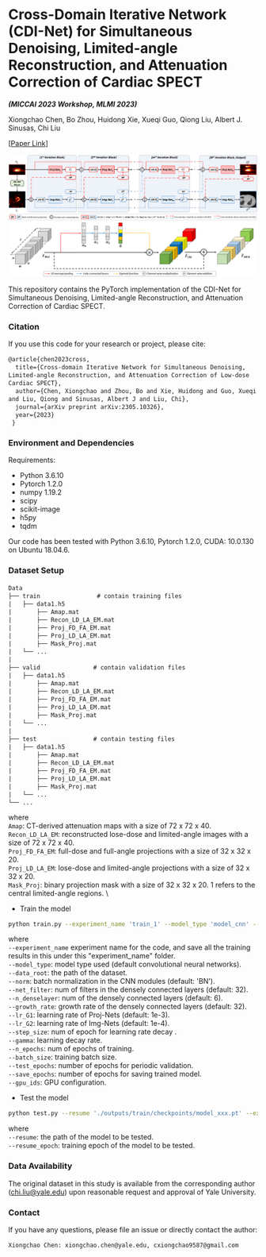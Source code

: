 # Cross-Domain Iterative Network (CDI-Net) for Simultaneous Denoising, Limited-angle Reconstruction, and Attenuation Correction of Cardiac SPECT

**_(MICCAI 2023 Workshop, MLMI 2023)_**

Xiongchao Chen, Bo Zhou, Huidong Xie, Xueqi Guo, Qiong Liu, Albert J. Sinusas, Chi Liu

[[Paper Link](https://arxiv.org/abs/2305.10326)]

![image](IMAGES/Fig1.png)
![image](IMAGES/Fig2.png)

This repository contains the PyTorch implementation of the CDI-Net for Simultaneous Denoising, Limited-angle Reconstruction, and Attenuation Correction of Cardiac SPECT.

### Citation
If you use this code for your research or project, please cite:

    @article{chen2023cross,
      title={Cross-domain Iterative Network for Simultaneous Denoising, Limited-angle Reconstruction, and Attenuation Correction of Low-dose Cardiac SPECT},
      author={Chen, Xiongchao and Zhou, Bo and Xie, Huidong and Guo, Xueqi and Liu, Qiong and Sinusas, Albert J and Liu, Chi},
      journal={arXiv preprint arXiv:2305.10326},
      year={2023}
     }


 ### Environment and Dependencies
 Requirements:
 * Python 3.6.10
 * Pytorch 1.2.0
 * numpy 1.19.2
 * scipy
 * scikit-image
 * h5py
 * tqdm

Our code has been tested with Python 3.6.10, Pytorch 1.2.0, CUDA: 10.0.130 on Ubuntu 18.04.6.

 ### Dataset Setup
    Data
    ├── train                # contain training files
    |   ├── data1.h5
    |       ├── Amap.mat  
    |       ├── Recon_LD_LA_EM.mat
    |       ├── Proj_FD_FA_EM.mat  
    |       ├── Proj_LD_LA_EM.mat
    |       ├── Mask_Proj.mat
    |   └── ...  
    | 
    ├── valid               # contain validation files
    |   ├── data1.h5
    |       ├── Amap.mat  
    |       ├── Recon_LD_LA_EM.mat
    |       ├── Proj_FD_FA_EM.mat  
    |       ├── Proj_LD_LA_EM.mat
    |       ├── Mask_Proj.mat
    |   └── ...  
    |
    ├── test                # contain testing files
    |   ├── data1.h5
    |       ├── Amap.mat  
    |       ├── Recon_LD_LA_EM.mat
    |       ├── Proj_FD_FA_EM.mat  
    |       ├── Proj_LD_LA_EM.mat
    |       ├── Mask_Proj.mat
    |   └── ...  
    └── ...  


where \
`Amap`: CT-derived attenuation maps with a size of 72 x 72 x 40. \
`Recon_LD_LA_EM`: reconstructed lose-dose and limited-angle images with a size of 72 x 72 x 40. \
`Proj_FD_FA_EM`: full-dose and full-angle projections with a size of 32 x 32 x 20. \
`Proj_LD_LA_EM`: lose-dose and limited-angle projections with a size of 32 x 32 x 20. \
`Mask_Proj`: binary projection mask with a size of 32 x 32 x 20. 1 refers to the central limited-angle regions. \

- Train the model 
```bash
python train.py --experiment_name 'train_1' --model_type 'model_cnn' --data_root './' --norm 'BN' --net_filter 32 --n_denselayer 6 --growth_rate 32 --lr_G1 1e-3 --lr_G2 1e-4 --step_size 1 --gamma 0.99 --n_epochs 400 --batch_size 1 --eval_epochs 5 --snapshot_epochs 5 --gpu_ids 0
```
where \
`--experiment_name` experiment name for the code, and save all the training results in this under this "experiment_name" folder. \
`--model_type`: model type used (default convolutional neural networks). \
`--data_root`: the path of the dataset. \
`--norm`: batch normalization in the CNN modules (default: 'BN'). \
`--net_filter`: num of filters in the densely connected layers (default: 32). \
`--n_denselayer`: num of the densely connected layers (default: 6). \
`--growth_rate`: growth rate of the densely connected layers (default: 32). \
`--lr_G1`: learning rate of Proj-Nets (default: 1e-3). \
`--lr_G2`: learning rate of Img-Nets (default: 1e-4). \
`--step_size`: num of epoch for learning rate decay .\
`--gamma`: learning decay rate. \
`--n_epochs`: num of epochs of training. \
`--batch_size`: training batch size. \
`--test_epochs`: number of epochs for periodic validation. \
`--save_epochs`: number of epochs for saving trained model. \
`--gpu_ids`: GPU configuration.


- Test the model 
```bash
python test.py --resume './outputs/train/checkpoints/model_xxx.pt' --experiment_name 'test_xxx' --model_type 'model_cnn' --data_root '../' --norm 'BN' --net_filter 32 --n_denselayer 6 --growth_rate 32 --batch_size 1 --gpu_ids 0
```
where \
`--resume`: the path of the model to be tested. \
`--resume_epoch`: training epoch of the model to be tested. 


### Data Availability
The original dataset in this study is available from the corresponding author (chi.liu@yale.edu) upon reasonable request and approval of Yale University. 

### Contact 
If you have any questions, please file an issue or directly contact the author:
```
Xiongchao Chen: xiongchao.chen@yale.edu, cxiongchao9587@gmail.com
```




    
